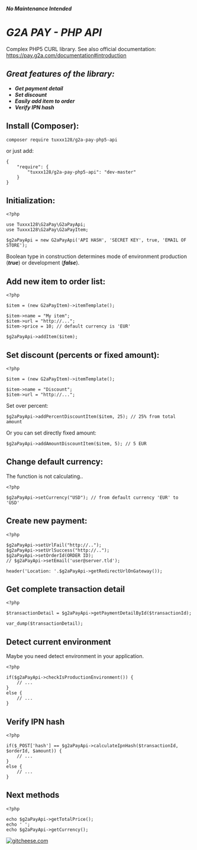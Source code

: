 ***No Maintenance Intended***

# ***G2A PAY - PHP API*** #
Complex PHP5 CURL library. See also official documentation: https://pay.g2a.com/documentation#introduction

## ***Great features of the library:*** ##
- ***Get payment detail***
- ***Set discount***
- ***Easily add item to order***
- ***Verify IPN hash***

## Install (Composer): ##

```
composer require tuxxx128/g2a-pay-php5-api
```
or just add:
```
{
    "require": {
        "tuxxx128/g2a-pay-php5-api": "dev-master"
    }
}
```

## Initialization: ##

```
<?php 

use Tuxxx128\G2aPay\G2aPayApi;
use Tuxxx128\G2aPay\G2aPayItem;

$g2aPayApi = new G2aPayApi('API HASH', 'SECRET KEY', true, 'EMAIL OF STORE');
```

Boolean type in construction determines mode of environment production (***true***) or development (***false***).

## Add new item to order list: ##
```
<?php 

$item = (new G2aPayItem)->itemTemplate();

$item->name = "My item";
$item->url = "http://...";
$item->price = 10; // default currency is 'EUR'

$g2aPayApi->addItem($item);
```

## Set discount (percents or fixed amount): ##
```
<?php 

$item = (new G2aPayItem)->itemTemplate();

$item->name = "Discount";
$item->url = "http://...";
```

Set over percent:

```
$g2aPayApi->addPercentDiscountItem($item, 25); // 25% from total amount
```

Or you can set directly fixed amount:

```
$g2aPayApi->addAmountDiscountItem($item, 5); // 5 EUR
```

## Change default currency: ##
The function is not calculating..

```
<?php

$g2aPayApi->setCurrency("USD"); // from default currency 'EUR' to 'USD'
```

## Create new payment: ##

```
<?php

$g2aPayApi->setUrlFail("http://..");
$g2aPayApi->setUrlSuccess("http://..");
$g2aPayApi->setOrderId(ORDER ID);
// $g2aPayApi->setEmail('user@server.tld');

header('Location: '.$g2aPayApi->getRedirectUrlOnGateway());
```

## Get complete transaction detail ##

```
<?php 

$transactionDetail = $g2aPayApi->getPaymentDetailById($transactionId);

var_dump($transactionDetail);
```

## Detect current environment ##
Maybe you need detect environment in your application.

```
<?php 

if($g2aPayApi->checkIsProductionEnvironment()) {
	// ...
}
else {
	// ...
}
```

## Verify IPN hash ##

```
<?php 

if($_POST['hash'] == $g2aPayApi->calculateIpnHash($transactionId, $orderId, $amount)) {
	// ...
}
else {
	// ...
}
```
## Next methods

```
<?php

echo $g2aPayApi->getTotalPrice();
echo ' ';
echo $g2aPayApi->getCurrency();
```

[![gitcheese.com](https://s3.amazonaws.com/gitcheese-ui-master/images/badge.svg)](https://www.gitcheese.com/donate/users/14346457/repos/81394009)
